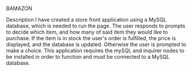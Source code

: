 BAMAZON

Description
I have created a store front application using a MySQL database, which is needed to run the page.  The user responds to prompts to decide which item, and how many of said item they would like to purchase.  If the item is in stock the user's order is fulfilled, the price is displayed, and the database is updated.  Otherwise the user is prompted to make a choice.  This application requires the mySQL and inquirer nodes to be installed in order to function and must be connected to a MySQL database.